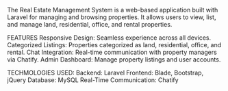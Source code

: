 The Real Estate Management System is a web-based application built with Laravel for managing and browsing properties. It allows users to view, list, and manage land, residential, office, and rental properties.

FEATURES
Responsive Design: Seamless experience across all devices.
Categorized Listings: Properties categorized as land, residential, office, and rental.
Chat Integration: Real-time communication with property managers via Chatify.
Admin Dashboard: Manage property listings and user accounts.

TECHMOLOGIES USED:
Backend: Laravel
Frontend: Blade, Bootstrap, jQuery
Database: MySQL
Real-Time Communication: Chatify
